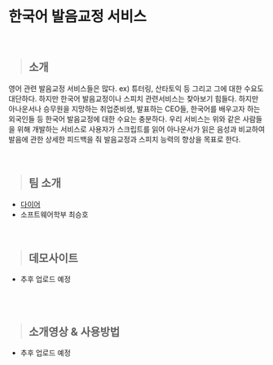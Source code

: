 # 한국어 발음교정 서비스

<br>

> ## 소개

영어 관련 발음교정 서비스들은 많다. ex) 튜터링, 산타토익 등 그리고 그에 대한 수요도 대단하다. 하지만 한국어 발음교정이나 스피치 관련서비스는 찾아보기 힘들다. 하지만 아나운서나 승무원을 지망하는 취업준비생, 발표하는 CEO들, 한국어를 배우고자 하는 외국인들 등 한국어 발음교정에 대한 수요는 충분하다. 우리 서비스는 위와 같은 사람들을 위해 개발하는 서비스로 사용자가 스크립트를 읽어 아나운서가 읽은 음성과 비교하여 발음에 관한 상세한 피드백을 줘 발음교정과 스피치 능력의 향상을 목표로 한다.

<br>

> ## 팀 소개

- [다이어](http://daier.kr/)  
- 소프트웨어학부 최승호

<br>

> ## 데모사이트

- 추후 업로드 예정

<br><br>

> ## 소개영상 & 사용방법

- 추후 업로드 예정
